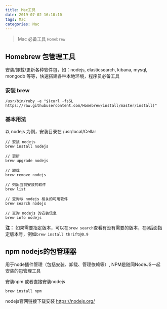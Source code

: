 ```yaml
---
title: Mac工具
date: 2019-07-02 16:10:10
tags: Mac
categories: Mac
---
```


> Mac 必备工具 `Homebrew`

<!-- more -->

## Homebrew 包管理工具

安装/卸载/更新各种软件包，如：nodejs, elasticsearch, kibana, mysql, mongodb 等等，快速搭建各种本地环境，程序员必备工具

### 安装 brew

```u
/usr/bin/ruby -e "$(curl -fsSL https://raw.githubusercontent.com/Homebrew/install/master/install)"
```

### 基本用法

以 nodejs 为例，安装目录在 /usr/local/Cellar

```brew
// 安装 nodejs
brew install nodejs

// 更新
brew upgrade nodejs

// 卸载
brew remove nodejs

// 列出当前安装的软件
brew list

// 查询与 nodejs 相关的可用软件
brew search nodejs

// 查询 nodejs 的安装信息
brew info nodejs
```

**注：** 如果需要指定版本，可以在`brew search`查看有没有需要的版本，在`@`后面指定版本号，例如`brew install thrift@0.9`

## npm nodejs的包管理器

用于node插件管理（包括安装、卸载、管理依赖等）, NPM是随同NodeJS一起安装的包管理工具

安装npm 或者直接安装nodejs

```brew
brew install npm
```

nodejs官网链接下载安装 <https://nodejs.org/>
